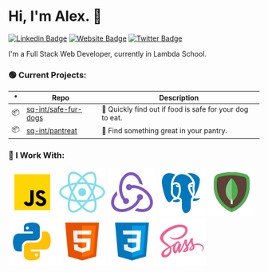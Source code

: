 # Hi, I'm Alex. 👋

[![Linkedin Badge](https://img.shields.io/badge/-alex-blue?style=flat&logo=Linkedin&logoColor=white&link=https://www.linkedin.com/in/alexander-cooter/)](https://www.linkedin.com/in/alexander-cooter/)
[![Website Badge](https://img.shields.io/badge/-alexcooter.com-CCCCCC?style=flat&logo=Firefox&logoColor=444444&link=https://alexcooter.com)](https://alexcooter.com)
[![Twitter Badge](https://img.shields.io/badge/-@alexlcooter-1ca0f1?style=flat&labelColor=1ca0f1&logo=twitter&logoColor=white&link=https://twitter.com/alexlcooter)](https://twitter.com/alexlcooter)

I'm a Full Stack Web Developer, currently in Lambda School.

### 🟢 Current Projects:

| \*  | Repo                                                            | Description                                              |
| --- | --------------------------------------------------------------- | -------------------------------------------------------- |
| 📦  | [sq-int/safe-fur-dogs](https://github.com/sq-int/safe-fur-dogs) | 🐶 Quickly find out if food is safe for your dog to eat. |
| 📦  | [sq-int/pantreat](https://github.com/sq-int/pantreat)           | 🍩 Find something great in your pantry.                  |

### 🔨 I Work With:

<img src="./assets/javascript.svg"> <img src="./assets/react.svg">
<img src="./assets/redux.svg"> <img src="./assets/postgres.svg">
<img src="./assets/mongo.svg"> <img src="./assets/python.svg">
<img src="./assets/html.svg"> <img src="./assets/css.svg">
<img src="./assets/sass.svg">
